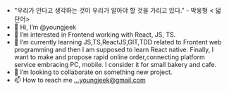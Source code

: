- "우리가 안다고 생각하는 것이 우리가 알아야 할 것을 가리고 있다." - 박웅형 < 덟 단어>
- 👋 Hi, I’m @youngjeek
- 👀 I’m interested in Frontend working with React, JS, TS.
- 🌱 I’m currently learning JS,TS,ReactJS,GIT,TDD related to Frontent web programming and then I am supposed to learn React native. Finally, I want to make and propose rapid online order,connecting platform service embracing PC, mobile. I consider it for small bakery and cafe.
- 💞️ I’m looking to collaborate on something new project.
- 📫 How to reach me ...youngjeek@gmail.com



<!---
youngjeek/youngjeek is a ✨ special ✨ repository because its `README.md` (this file) appears on your GitHub profile.
You can click the Preview link to take a look at your changes.
--->
